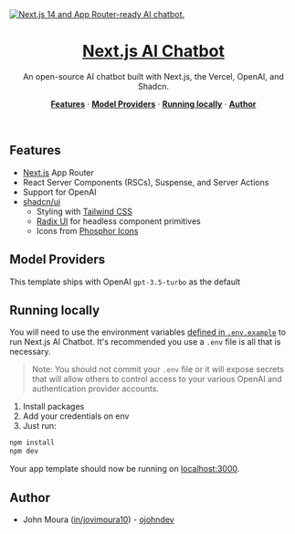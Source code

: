 <a href="https://chat.vercel.ai/">
  <img alt="Next.js 14 and App Router-ready AI chatbot." src="https://chat.vercel.ai/opengraph-image.png">
  <h1 align="center">Next.js AI Chatbot</h1>
</a>

<p align="center">
  An open-source AI chatbot built with Next.js, the Vercel, OpenAI, and Shadcn.
</p>

<p align="center">
  <a href="#features"><strong>Features</strong></a> ·
  <a href="#model-providers"><strong>Model Providers</strong></a> ·
  <a href="#running-locally"><strong>Running locally</strong></a> ·
  <a href="#authors"><strong>Author</strong></a>
</p>
<br/>

## Features

- [Next.js](https://nextjs.org) App Router
- React Server Components (RSCs), Suspense, and Server Actions
- Support for OpenAI
- [shadcn/ui](https://ui.shadcn.com)
  - Styling with [Tailwind CSS](https://tailwindcss.com)
  - [Radix UI](https://radix-ui.com) for headless component primitives
  - Icons from [Phosphor Icons](https://phosphoricons.com)

## Model Providers

This template ships with OpenAI `gpt-3.5-turbo` as the default

## Running locally

You will need to use the environment variables [defined in `.env.example`](.env.example) to run Next.js AI Chatbot. It's recommended you use a `.env` file is all that is necessary.

> Note: You should not commit your `.env` file or it will expose secrets that will allow others to control access to your various OpenAI and authentication provider accounts.

1. Install packages
2. Add your credentials on env
3. Just run:

```bash
npm install
npm dev
```

Your app template should now be running on [localhost:3000](http://localhost:3000/).

## Author

- John Moura ([in/jovimoura10](https://www.linkedin.com/in/jovimoura10/)) - [ojohndev](https://www.instagram.com/ojohndev/)
